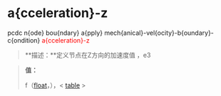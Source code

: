 # a{cceleration}-z
pcdc n{ode} bou{ndary} a{pply} mech{anical}-vel{ocity}-b{oundary}-c{ondition} <span style='color: red;'>a{cceleration}-z</span>
> **描述：**定义节点在Z方向的加速度值
，e3

> 
> **值：**
> 
> f（[float](数据类型/float/)，），< [table](数据类型/table/) >

